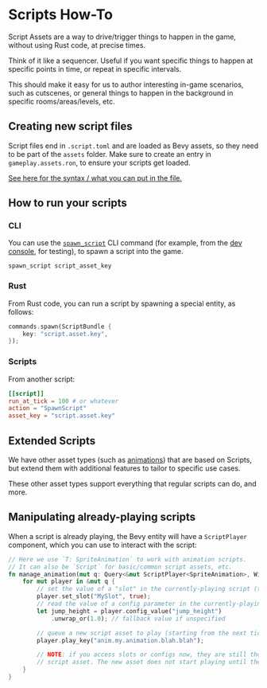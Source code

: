 # Scripts How-To

Script Assets are a way to drive/trigger things to happen in the game, without
using Rust code, at precise times.

Think of it like a sequencer. Useful if you want specific things to happen at
specific points in time, or repeat in specific intervals.

This should make it easy for us to author interesting in-game scenarios, such as
cutscenes, or general things to happen in the background in specific
rooms/areas/levels, etc.

## Creating new script files

Script files end in `.script.toml` and are loaded as Bevy assets, so they need
to be part of the `assets` folder. Make sure to create an entry in
`gameplay.assets.ron`, to ensure your scripts get loaded.

[See here for the syntax / what you can put in the file.](./script-ref.md)

## How to run your scripts

### CLI

You can use the [`spawn_script`](./cli-ref.md#spawn_script) CLI command (for
example, from the [dev console](./cli.md), for testing), to spawn a script into
the game.

```
spawn_script script_asset_key
```

### Rust

From Rust code, you can run a script by spawning a special entity, as follows:

```rust
commands.spawn(ScriptBundle {
    key: "script.asset.key",
});
```

### Scripts

From another script:

```toml
[[script]]
run_at_tick = 100 # or whatever
action = "SpawnScript"
asset_key = "script.asset.key"
```

## Extended Scripts

We have other asset types (such as [animations](./anim.md)) that are based on
Scripts, but extend them with additional features to tailor to specific use
cases.

These other asset types support everything that regular scripts can do, and
more.

## Manipulating already-playing scripts

When a script is already playing, the Bevy entity will have a `ScriptPlayer`
component, which you can use to interact with the script:

```rust
// Here we use `T: SpriteAnimation` to work with animation scripts.
// It can also be `Script` for basic/common script assets, etc.
fn manage_animation(mut q: Query<&mut ScriptPlayer<SpriteAnimation>, With<MyEntityMarker>>) {
    for mut player in &mut q {
        // set the value of a "slot" in the currently-playing script (to control the script)
        player.set_slot("MySlot", true);
        // read the value of a config parameter in the currently-playing script
        let jump_height = player.config_value("jump_height")
            .unwrap_or(1.0); // fallback value if unspecified

        // queue a new script asset to play (starting from the next tick)
        player.play_key("anim.my.animation.blah.blah");

        // NOTE: if you access slots or configs now, they are still those of the old (current)
        // script asset. The new asset does not start playing until the next game tick update!
    }
}
```
